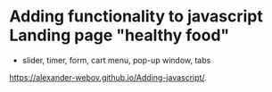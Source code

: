 # Adding functionality to javascript Landing page "healthy food"

- slider, timer, form, cart menu, pop-up window, tabs

https://alexander-webov.github.io/Adding-javascript/.
